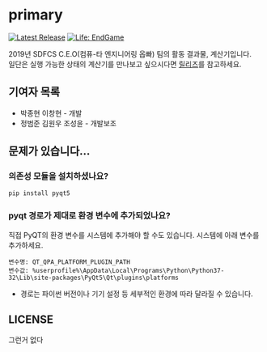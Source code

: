 # primary

[![Latest Release](https://img.shields.io/badge/latest-v0.0000000111-red.svg)](https://github.com/2019-sdfcs-programming/primary/releases)
[![Life: EndGame](https://img.shields.io/badge/life-end%20game-red.svg)](#)

2019년 SDFCS C.E.O(컴퓨-타 엔지니어링 옵빠) 팀의 활동 결과물, 계산기입니다.  
일단은 실행 가능한 상태의 계산기를 만나보고 싶으시다면 [릴리즈](https://github.com/2019-sdfcs-programming/primary/releases)를 참고하세요.

## 기여자 목록
 * 박종현 이창현 - 개발
 * 정범준 김원우 조성윤 - 개발보조

## 문제가 있습니다...

### 의존성 모듈을 설치하셨나요?
```bash
pip install pyqt5
```

### pyqt 경로가 제대로 환경 변수에 추가되었나요?
직접 PyQT의 환경 변수를 시스템에 추가해야 할 수도 있습니다. 시스템에 아래 변수를 추가하세요.
```
변수명: QT_QPA_PLATFORM_PLUGIN_PATH
변수값: %userprofile%\AppData\Local\Programs\Python\Python37-32\Lib\site-packages\PyQt5\Qt\plugins\platforms
```
* 경로는 파이썬 버전이나 기기 설정 등 세부적인 환경에 따라 달라질 수 있습니다.


## LICENSE
그런거 없다

